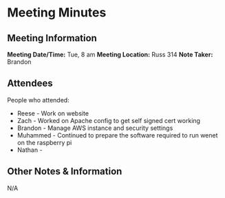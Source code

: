 # Meeting Minutes
## Meeting Information
**Meeting Date/Time:** Tue, 8 am
**Meeting Location:** Russ 314
**Note Taker:** Brandon

## Attendees
People who attended:
- Reese - Work on website
- Zach - Worked on Apache config to get self signed cert working
- Brandon - Manage AWS instance and security settings
- Muhammed - Continued to prepare the  software required to run wenet on the raspberry pi
- Nathan - 

## Other Notes & Information
N/A
